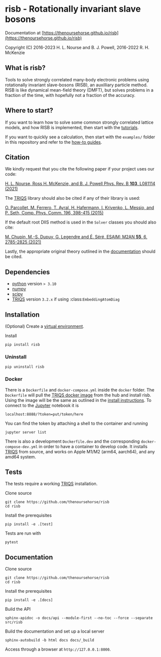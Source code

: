 # risb - Rotationally invariant slave bosons

Documentation at [https://thenoursehorse.github.io/risb](https://thenoursehorse.github.io/risb)

Copyright (C) 2016-2023 H. L. Nourse and B. J. Powell, 2016-2022 R. H. McKenzie

<!-- INDEX-START -->

## What is risb?

Tools to solve strongly correlated many-body electronic problems using
rotationally invariant slave-bosons (RISB), an auxilliary particle method.
RISB is like dynamical mean-field theory (DMFT), but solves problems in a
fraction of the time, with hopefully not a fraction of the accuracy.

## Where to start?

If you want to learn how to solve some common strongly correlated lattice
models, and how RISB is implemented, then start with the
[tutorials](https://thenoursehorse.github.io/risb/tutorials).

If you want to quickly see a calculation, then start with the `examples/`
folder in this repository and refer to the
[how-to guides](https://thenoursehorse.github.io/risb/how-to/).

<!-- INDEX-END -->

<!-- CITATION-START -->

## Citation

We kindly request that you cite the following paper if your project uses our code:

[H. L. Nourse, Ross H. McKenzie, and B. J. Powell Phys. Rev. B **103**, L081114 (2021)](https://doi.org/10.1103/PhysRevB.103.L081114)

The [TRIQS](https://triqs.github.io/triqs) library should also be cited if any of their library is used:

[O. Parcollet, M. Ferrero, T. Ayral, H. Hafermann, I. Krivenko, L. Messio, and P. Seth, Comp. Phys. Comm. 196, 398-415 (2015)](https://doi.org/10.1016/j.cpc.2015.04.023)

If the default root DIIS method is used in the `Solver` classes you should also cite:

[M. Chupin, M.-S. Dupuy, G. Legendre and É. Séré, ESAIM: M2AN **55**, 6, 2785-2825 (2021)](https://doi.org/10.1051/m2an/2021069)

<!-- CITATION-END -->

Lastly, the appropriate original theory outlined in the [documentation](https://thenoursehorse.github.io/risb/about.html#original-theory) should be cited.

<!-- INSTALL-START -->

## Dependencies

* [python](https://www.python.org/) version `> 3.10`
* [numpy](https://numpy.org/)
* [scipy](https://scipy.org/)
* [TRIQS](https://triqs.github.io/) version `3.2.x` if using :class:`EmbeddingAtomDiag`

## Installation

(Optional) Create a
[virtual environment](https://packaging.python.org/en/latest/tutorials/installing-packages/#creating-virtual-environments).

Install

```shell
pip install risb
```

### Uninstall

```
pip uninstall risb
```

### Docker

There is a `Dockerfile` and `docker-compose.yml` inside the `docker` folder.
The `Dockerfile` will pull the
[TRIQS docker image](https://hub.docker.com/r/flatironinstitute/triqs)
from the hub and install risb. Using the image will be the same as outlined in
the [install instructions](https://triqs.github.io/triqs/latest/install.html#docker).
To connect to the [Jupyter](https://jupyter.org/) notebook it is

```shell
localhost:8888/?token=put/token/here
```

You can find the token by attaching a shell to the container
and running

```shell
jupyter server list
```

There is also a development `Dockerfile.dev` and the corresponding
`docker-compose-dev.yml` in order to have a container to develop code. It
installs [TRIQS](https://triqs.github.io/) from source, and works on
Apple M1/M2 (arm64, aarch64), and any amd64 system.

## Tests

The tests require a working [TRIQS](https://triqs.github.io/) installation.

Clone source

```shell
git clone https://github.com/thenoursehorse/risb
cd risb
```

Install the prerequisites

```shell
pip install -e .[test]
```

Tests are run with

```shell
pytest
```

## Documentation

Clone source

```shell
git clone https://github.com/thenoursehorse/risb
cd risb
```

Install the prerequisites

```shell
pip install -e .[docs]
```

Build the API

```shell
sphinx-apidoc -o docs/api --module-first --no-toc --force --separate src/risb
```

Build the documentation and set up a local server

```shell
sphinx-autobuild -b html docs docs/_build
```

Access through a browser at `http://127.0.0.1:8000`.

<!-- INSTALL-END -->
